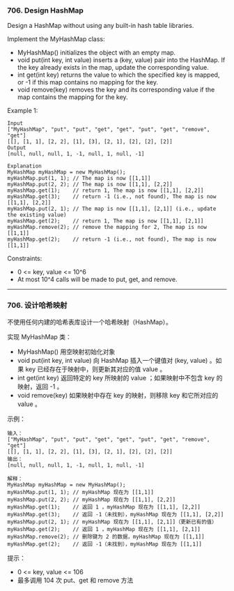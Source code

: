 ### 706. Design HashMap
Design a HashMap without using any built-in hash table libraries.

Implement the MyHashMap class:

* MyHashMap() initializes the object with an empty map.
* void put(int key, int value) inserts a (key, value) pair into the HashMap. If the key already exists in the map, update the corresponding value.
* int get(int key) returns the value to which the specified key is mapped, or -1 if this map contains no mapping for the key.
* void remove(key) removes the key and its corresponding value if the map contains the mapping for the key.



Example 1:

	Input
	["MyHashMap", "put", "put", "get", "get", "put", "get", "remove", "get"]
	[[], [1, 1], [2, 2], [1], [3], [2, 1], [2], [2], [2]]
	Output
	[null, null, null, 1, -1, null, 1, null, -1]

	Explanation
	MyHashMap myHashMap = new MyHashMap();
	myHashMap.put(1, 1); // The map is now [[1,1]]
	myHashMap.put(2, 2); // The map is now [[1,1], [2,2]]
	myHashMap.get(1);    // return 1, The map is now [[1,1], [2,2]]
	myHashMap.get(3);    // return -1 (i.e., not found), The map is now [[1,1], [2,2]]
	myHashMap.put(2, 1); // The map is now [[1,1], [2,1]] (i.e., update the existing value)
	myHashMap.get(2);    // return 1, The map is now [[1,1], [2,1]]
	myHashMap.remove(2); // remove the mapping for 2, The map is now [[1,1]]
	myHashMap.get(2);    // return -1 (i.e., not found), The map is now [[1,1]]



Constraints:

* 0 <= key, value <= 10^6
* At most 10^4 calls will be made to put, get, and remove.

----

### 706. 设计哈希映射
不使用任何内建的哈希表库设计一个哈希映射（HashMap）。

实现 MyHashMap 类：

* MyHashMap() 用空映射初始化对象
* void put(int key, int value) 向 HashMap 插入一个键值对 (key, value) 。如果 key 已经存在于映射中，则更新其对应的值 value 。
* int get(int key) 返回特定的 key 所映射的 value ；如果映射中不包含 key 的映射，返回 -1 。
* void remove(key) 如果映射中存在 key 的映射，则移除 key 和它所对应的 value 。



示例：

	输入：
	["MyHashMap", "put", "put", "get", "get", "put", "get", "remove", "get"]
	[[], [1, 1], [2, 2], [1], [3], [2, 1], [2], [2], [2]]
	输出：
	[null, null, null, 1, -1, null, 1, null, -1]

	解释：
	MyHashMap myHashMap = new MyHashMap();
	myHashMap.put(1, 1); // myHashMap 现在为 [[1,1]]
	myHashMap.put(2, 2); // myHashMap 现在为 [[1,1], [2,2]]
	myHashMap.get(1);    // 返回 1 ，myHashMap 现在为 [[1,1], [2,2]]
	myHashMap.get(3);    // 返回 -1（未找到），myHashMap 现在为 [[1,1], [2,2]]
	myHashMap.put(2, 1); // myHashMap 现在为 [[1,1], [2,1]]（更新已有的值）
	myHashMap.get(2);    // 返回 1 ，myHashMap 现在为 [[1,1], [2,1]]
	myHashMap.remove(2); // 删除键为 2 的数据，myHashMap 现在为 [[1,1]]
	myHashMap.get(2);    // 返回 -1（未找到），myHashMap 现在为 [[1,1]]



提示：

* 0 <= key, value <= 106
* 最多调用 104 次 put、get 和 remove 方法


